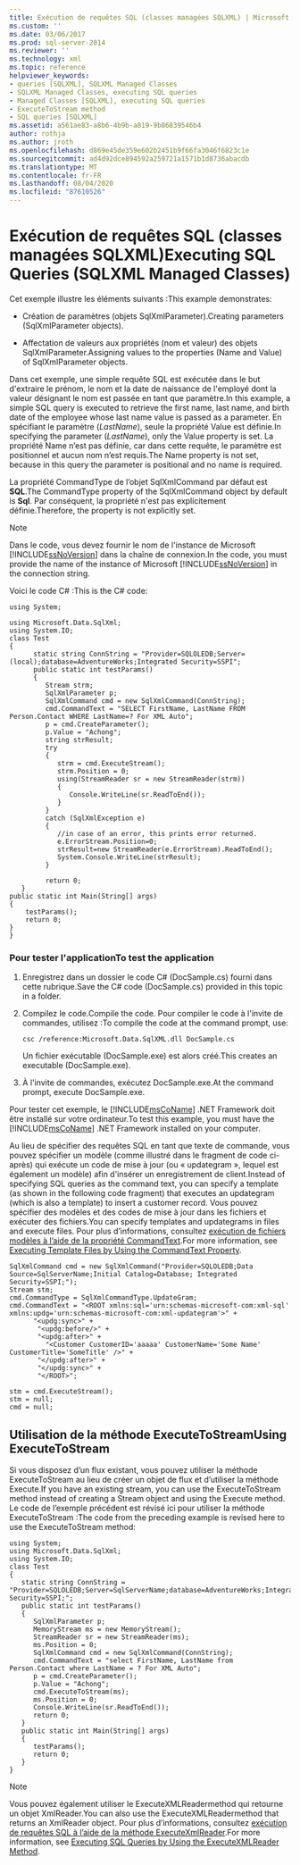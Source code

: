 ```yaml
---
title: Exécution de requêtes SQL (classes managées SQLXML) | Microsoft Docs
ms.custom: ''
ms.date: 03/06/2017
ms.prod: sql-server-2014
ms.reviewer: ''
ms.technology: xml
ms.topic: reference
helpviewer_keywords:
- queries [SQLXML], SQLXML Managed Classes
- SQLXML Managed Classes, executing SQL queries
- Managed Classes [SQLXML], executing SQL queries
- ExecuteToStream method
- SQL queries [SQLXML]
ms.assetid: a561ae83-a8b6-4b9b-a819-9b86839546b4
author: rothja
ms.author: jroth
ms.openlocfilehash: d869e45de359e602b2451b9f66fa3046f6823c1e
ms.sourcegitcommit: ad4d92dce894592a259721a1571b1d8736abacdb
ms.translationtype: MT
ms.contentlocale: fr-FR
ms.lasthandoff: 08/04/2020
ms.locfileid: "87610526"
---
```

# <a name="executing-sql-queries-sqlxml-managed-classes"></a><span data-ttu-id="af226-102">Exécution de requêtes SQL (classes managées SQLXML)</span><span class="sxs-lookup"><span data-stu-id="af226-102">Executing SQL Queries (SQLXML Managed Classes)</span></span>
  <span data-ttu-id="af226-103">Cet exemple illustre les éléments suivants :</span><span class="sxs-lookup"><span data-stu-id="af226-103">This example demonstrates:</span></span>  
  
-   <span data-ttu-id="af226-104">Création de paramètres (objets SqlXmlParameter).</span><span class="sxs-lookup"><span data-stu-id="af226-104">Creating parameters (SqlXmlParameter objects).</span></span>  
  
-   <span data-ttu-id="af226-105">Affectation de valeurs aux propriétés (nom et valeur) des objets SqlXmlParameter.</span><span class="sxs-lookup"><span data-stu-id="af226-105">Assigning values to the properties (Name and Value) of SqlXmlParameter objects.</span></span>  
  
 <span data-ttu-id="af226-106">Dans cet exemple, une simple requête SQL est exécutée dans le but d'extraire le prénom, le nom et la date de naissance de l'employé dont la valeur désignant le nom est passée en tant que paramètre.</span><span class="sxs-lookup"><span data-stu-id="af226-106">In this example, a simple SQL query is executed to retrieve the first name, last name, and birth date of the employee whose last name value is passed as a parameter.</span></span> <span data-ttu-id="af226-107">En spécifiant le paramètre (*LastName*), seule la propriété Value est définie.</span><span class="sxs-lookup"><span data-stu-id="af226-107">In specifying the parameter (*LastName*), only the Value property is set.</span></span> <span data-ttu-id="af226-108">La propriété Name n’est pas définie, car dans cette requête, le paramètre est positionnel et aucun nom n’est requis.</span><span class="sxs-lookup"><span data-stu-id="af226-108">The Name property is not set, because in this query the parameter is positional and no name is required.</span></span>  
  
 <span data-ttu-id="af226-109">La propriété CommandType de l’objet SqlXmlCommand par défaut est **SQL**.</span><span class="sxs-lookup"><span data-stu-id="af226-109">The CommandType property of the SqlXmlCommand object by default is **Sql**.</span></span> <span data-ttu-id="af226-110">Par conséquent, la propriété n'est pas explicitement définie.</span><span class="sxs-lookup"><span data-stu-id="af226-110">Therefore, the property is not explicitly set.</span></span>  
  
> [!NOTE]  
>  <span data-ttu-id="af226-111">Dans le code, vous devez fournir le nom de l'instance de Microsoft [!INCLUDE[ssNoVersion](../../../includes/ssnoversion-md.md)] dans la chaîne de connexion.</span><span class="sxs-lookup"><span data-stu-id="af226-111">In the code, you must provide the name of the instance of Microsoft [!INCLUDE[ssNoVersion](../../../includes/ssnoversion-md.md)] in the connection string.</span></span>  
  
 <span data-ttu-id="af226-112">Voici le code C# :</span><span class="sxs-lookup"><span data-stu-id="af226-112">This is the C# code:</span></span>  
  
```  
using System;  
  
using Microsoft.Data.SqlXml;  
using System.IO;  
class Test  
{  
      static string ConnString = "Provider=SQLOLEDB;Server=(local);database=AdventureWorks;Integrated Security=SSPI";  
      public static int testParams()  
      {  
         Stream strm;  
         SqlXmlParameter p;  
         SqlXmlCommand cmd = new SqlXmlCommand(ConnString);        
         cmd.CommandText = "SELECT FirstName, LastName FROM Person.Contact WHERE LastName=? For XML Auto";  
         p = cmd.CreateParameter();  
         p.Value = "Achong";  
         string strResult;  
         try   
         {  
            strm = cmd.ExecuteStream();  
            strm.Position = 0;  
            using(StreamReader sr = new StreamReader(strm))  
            {  
               Console.WriteLine(sr.ReadToEnd());  
            }  
         }  
         catch (SqlXmlException e)  
         {  
            //in case of an error, this prints error returned.  
            e.ErrorStream.Position=0;  
            strResult=new StreamReader(e.ErrorStream).ReadToEnd();  
            System.Console.WriteLine(strResult);  
         }  
  
         return 0;  
   }  
public static int Main(String[] args)  
{  
    testParams();  
    return 0;  
}  
}  
```  
  
### <a name="to-test-the-application"></a><span data-ttu-id="af226-113">Pour tester l'application</span><span class="sxs-lookup"><span data-stu-id="af226-113">To test the application</span></span>  
  
1.  <span data-ttu-id="af226-114">Enregistrez dans un dossier le code C# (DocSample.cs) fourni dans cette rubrique.</span><span class="sxs-lookup"><span data-stu-id="af226-114">Save the C# code (DocSample.cs) provided in this topic in a folder.</span></span>  
  
2.  <span data-ttu-id="af226-115">Compilez le code.</span><span class="sxs-lookup"><span data-stu-id="af226-115">Compile the code.</span></span> <span data-ttu-id="af226-116">Pour compiler le code à l'invite de commandes, utilisez :</span><span class="sxs-lookup"><span data-stu-id="af226-116">To compile the code at the command prompt, use:</span></span>  
  
    ```  
    csc /reference:Microsoft.Data.SqlXML.dll DocSample.cs  
    ```  
  
     <span data-ttu-id="af226-117">Un fichier exécutable (DocSample.exe) est alors créé.</span><span class="sxs-lookup"><span data-stu-id="af226-117">This creates an executable (DocSample.exe).</span></span>  
  
3.  <span data-ttu-id="af226-118">À l'invite de commandes, exécutez DocSample.exe.</span><span class="sxs-lookup"><span data-stu-id="af226-118">At the command prompt, execute DocSample.exe.</span></span>  
  
 <span data-ttu-id="af226-119">Pour tester cet exemple, le [!INCLUDE[msCoName](../../../includes/msconame-md.md)] .NET Framework doit être installé sur votre ordinateur.</span><span class="sxs-lookup"><span data-stu-id="af226-119">To test this example, you must have the [!INCLUDE[msCoName](../../../includes/msconame-md.md)] .NET Framework installed on your computer.</span></span>  
  
 <span data-ttu-id="af226-120">Au lieu de spécifier des requêtes SQL en tant que texte de commande, vous pouvez spécifier un modèle (comme illustré dans le fragment de code ci-après) qui exécute un code de mise à jour (ou « updategram », lequel est également un modèle) afin d'insérer un enregistrement de client.</span><span class="sxs-lookup"><span data-stu-id="af226-120">Instead of specifying SQL queries as the command text, you can specify a template (as shown in the following code fragment) that executes an updategram (which is also a template) to insert a customer record.</span></span> <span data-ttu-id="af226-121">Vous pouvez spécifier des modèles et des codes de mise à jour dans les fichiers et exécuter des fichiers.</span><span class="sxs-lookup"><span data-stu-id="af226-121">You can specify templates and updategrams in files and execute files.</span></span> <span data-ttu-id="af226-122">Pour plus d’informations, consultez [exécution de fichiers modèles à l’aide de la propriété CommandText](executing-template-files-by-using-the-commandtext-property.md).</span><span class="sxs-lookup"><span data-stu-id="af226-122">For more information, see [Executing Template Files by Using the CommandText Property](executing-template-files-by-using-the-commandtext-property.md).</span></span>  
  
```  
SqlXmlCommand cmd = new SqlXmlCommand("Provider=SQLOLEDB;Data Source=SqlServerName;Initial Catalog=Database; Integrated Security=SSPI;");  
Stream stm;  
cmd.CommandType = SqlXmlCommandType.UpdateGram;  
cmd.CommandText = "<ROOT xmlns:sql='urn:schemas-microsoft-com:xml-sql' xmlns:updg='urn:schemas-microsoft-com:xml-updategram'>" +  
      "<updg:sync>" +  
       "<updg:before/>" +  
       "<updg:after>" +  
         "<Customer CustomerID='aaaaa' CustomerName='Some Name' CustomerTitle='SomeTitle' />" +  
       "</updg:after>" +  
       "</updg:sync>" +  
       "</ROOT>";  
  
stm = cmd.ExecuteStream();  
stm = null;  
cmd = null;  
```  
  
## <a name="using-executetostream"></a><span data-ttu-id="af226-123">Utilisation de la méthode ExecuteToStream</span><span class="sxs-lookup"><span data-stu-id="af226-123">Using ExecuteToStream</span></span>  
 <span data-ttu-id="af226-124">Si vous disposez d’un flux existant, vous pouvez utiliser la méthode ExecuteToStream au lieu de créer un objet de flux et d’utiliser la méthode Execute.</span><span class="sxs-lookup"><span data-stu-id="af226-124">If you have an existing stream, you can use the ExecuteToStream method instead of creating a Stream object and using the Execute method.</span></span> <span data-ttu-id="af226-125">Le code de l’exemple précédent est révisé ici pour utiliser la méthode ExecuteToStream :</span><span class="sxs-lookup"><span data-stu-id="af226-125">The code from the preceding example is revised here to use the ExecuteToStream method:</span></span>  
  
```  
using System;  
using Microsoft.Data.SqlXml;  
using System.IO;  
class Test  
{  
   static string ConnString = "Provider=SQLOLEDB;Server=SqlServerName;database=AdventureWorks;Integrated Security=SSPI;";  
   public static int testParams()  
   {  
      SqlXmlParameter p;  
      MemoryStream ms = new MemoryStream();  
      StreamReader sr = new StreamReader(ms);  
      ms.Position = 0;  
      SqlXmlCommand cmd = new SqlXmlCommand(ConnString);  
      cmd.CommandText = "select FirstName, LastName from Person.Contact where LastName = ? For XML Auto";  
      p = cmd.CreateParameter();  
      p.Value = "Achong";  
      cmd.ExecuteToStream(ms);  
      ms.Position = 0;  
      Console.WriteLine(sr.ReadToEnd());  
      return 0;        
   }  
   public static int Main(String[] args)  
   {  
      testParams();     
      return 0;  
   }  
}  
```  
  
> [!NOTE]  
>  <span data-ttu-id="af226-126">Vous pouvez également utiliser le ExecuteXMLReadermethod qui retourne un objet XmlReader.</span><span class="sxs-lookup"><span data-stu-id="af226-126">You can also use the ExecuteXMLReadermethod that returns an XmlReader object.</span></span> <span data-ttu-id="af226-127">Pour plus d’informations, consultez [exécution de requêtes SQL à l’aide de la méthode ExecuteXmlReader](executing-sql-queries-by-using-the-executexmlreader-method.md).</span><span class="sxs-lookup"><span data-stu-id="af226-127">For more information, see [Executing SQL Queries by Using the ExecuteXMLReader Method](executing-sql-queries-by-using-the-executexmlreader-method.md).</span></span>  
  
  
